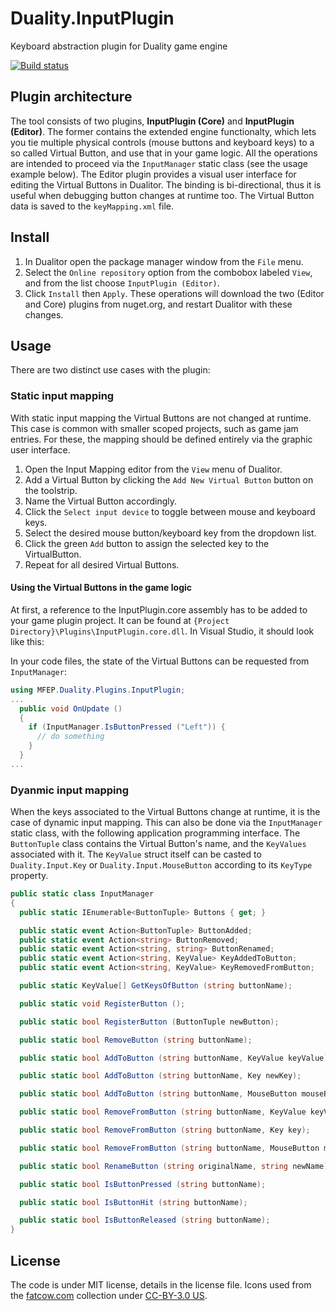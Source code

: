 # Duality.InputPlugin
Keyboard abstraction plugin for Duality game engine

[![Build status](https://ci.appveyor.com/api/projects/status/6slo8ymu84yvbbs3?svg=true)](https://ci.appveyor.com/project/mfep/duality-inputplugin)

## Plugin architecture
The tool consists of two plugins, **InputPlugin (Core)** and **InputPlugin (Editor)**. The former contains the extended engine functionalty, which lets you tie multiple physical controls (mouse buttons and keyboard keys) to a so called Virtual Button, and use that in your game logic. All the operations are intended to proceed via the `InputManager` static class (see the usage example below).
The Editor plugin provides a visual user interface for editing the Virtual Buttons in Dualitor. The binding is bi-directional, thus it is useful when debugging button changes at runtime too.
The Virtual Button data is saved to the `keyMapping.xml` file.

## Install
1. In Dualitor open the package manager window from the `File` menu.
2. Select the `Online repository` option from the combobox labeled `View`, and from the list choose `InputPlugin (Editor)`.
3. Click `Install` then `Apply`. These operations will download the two (Editor and Core) plugins from nuget.org, and restart Dualitor with these changes.

## Usage
There are two distinct use cases with the plugin:

### Static input mapping
With static input mapping the Virtual Buttons are not changed at runtime. This case is common with smaller scoped projects, such as game jam entries. For these, the mapping should be defined entirely via the graphic user interface.

1. Open the Input Mapping editor from the `View` menu of Dualitor.
2. Add a Virtual Button by clicking the `Add New Virtual Button` button on the toolstrip.
3. Name the Virtual Button accordingly.
4. Click the `Select input device` to toggle between mouse and keyboard keys.
5. Select the desired mouse button/keyboard key from the dropdown list.
6. Click the green `Add` button to assign the selected key to the VirtualButton.
7. Repeat for all desired Virtual Buttons.

#### Using the Virtual Buttons in the game logic
At first, a reference to the InputPlugin.core assembly has to be added to your game plugin project. It can be found at `{Project Directory}\Plugins\InputPlugin.core.dll`. In Visual Studio, it should look like this:

In your code files, the state of the Virtual Buttons can be requested from `InputManager`:

``` csharp
using MFEP.Duality.Plugins.InputPlugin;
...
  public void OnUpdate ()
  {
    if (InputManager.IsButtonPressed ("Left")) {
      // do something
    }
  }
...
```

### Dyanmic input mapping
When the keys associated to the Virtual Buttons change at runtime, it is the case of dynamic input mapping. This can also be done via the `InputManager` static class, with the following application programming interface. The `ButtonTuple` class contains the Virtual Button's name, and the `KeyValues` associated with it. The `KeyValue` struct itself can be casted to `Duality.Input.Key` or `Duality.Input.MouseButton` according to its `KeyType` property.

``` csharp
public static class InputManager
{
  public static IEnumerable<ButtonTuple> Buttons { get; }

  public static event Action<ButtonTuple> ButtonAdded;
  public static event Action<string> ButtonRemoved;
  public static event Action<string, string> ButtonRenamed;
  public static event Action<string, KeyValue> KeyAddedToButton;
  public static event Action<string, KeyValue> KeyRemovedFromButton;

  public static KeyValue[] GetKeysOfButton (string buttonName);

  public static void RegisterButton ();

  public static bool RegisterButton (ButtonTuple newButton);

  public static bool RemoveButton (string buttonName);

  public static bool AddToButton (string buttonName, KeyValue keyValue);

  public static bool AddToButton (string buttonName, Key newKey);

  public static bool AddToButton (string buttonName, MouseButton mouseButton);

  public static bool RemoveFromButton (string buttonName, KeyValue keyValue);

  public static bool RemoveFromButton (string buttonName, Key key);

  public static bool RemoveFromButton (string buttonName, MouseButton mouseButton);

  public static bool RenameButton (string originalName, string newName);

  public static bool IsButtonPressed (string buttonName);

  public static bool IsButtonHit (string buttonName);

  public static bool IsButtonReleased (string buttonName);
}
```

## License
The code is under MIT license, details in the license file.
Icons used from the [fatcow.com](http://www.fatcow.com/free-icons) collection under [CC-BY-3.0 US](http://creativecommons.org/licenses/by/3.0/us/).
